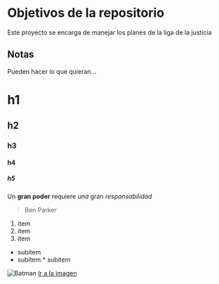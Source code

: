 # Objetivos de la repositorio

Este proyecto se encarga de manejar los planes de la liga de la justicia


## Notas
Pueden hacer lo que quieran...


# h1
## h2
### h3
#### h4
##### h5

Un **gran poder** requiere _una_ gran *responsabilidad*
> Ben Parker

1. item
2. item
3. item
  * subitem 
   * subitem 
    * subitem 
    
![Batman](https://hips.hearstapps.com/hmg-prod.s3.amazonaws.com/images/batman-dc-1568105013.jpg?resize=768:*)
[Ir a la imagen](https://en.wikipedia.org/wiki/Batman)
